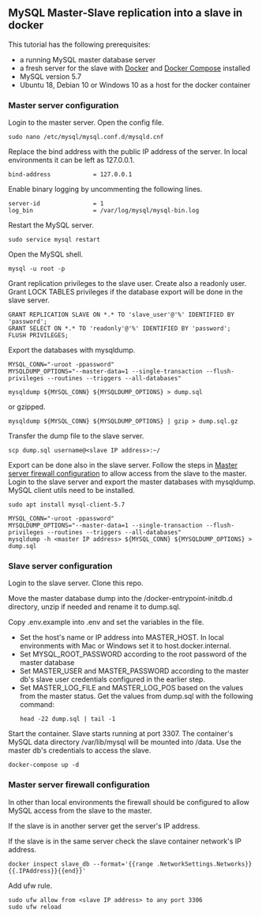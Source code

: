 ## MySQL Master-Slave replication into a slave in docker

This tutorial has the following prerequisites:

- a running MySQL master database server
- a fresh server for the slave with [Docker](https://docs.docker.com/install/) and [Docker Compose](https://docs.docker.com/compose/install/) installed
- MySQL version 5.7
- Ubuntu 18, Debian 10 or Windows 10 as a host for the docker container

### Master server configuration

Login to the master server. Open the config file.

```
sudo nano /etc/mysql/mysql.conf.d/mysqld.cnf
```

Replace the bind address with the public IP address of the server. In local environments it can be left as 127.0.0.1.

```
bind-address            = 127.0.0.1
```

Enable binary logging by uncommenting the following lines.

```
server-id               = 1
log_bin                 = /var/log/mysql/mysql-bin.log 
```

Restart the MySQL server.

```
sudo service mysql restart
```

Open the MySQL shell. 

```
mysql -u root -p
```

Grant replication privileges to the slave user. Create also a readonly user. Grant LOCK TABLES privileges if the database export will be done in the slave server.

```
GRANT REPLICATION SLAVE ON *.* TO 'slave_user'@'%' IDENTIFIED BY 'password';
GRANT SELECT ON *.* TO 'readonly'@'%' IDENTIFIED BY 'password';
FLUSH PRIVILEGES;
```

Export the databases with mysqldump.

```
MYSQL_CONN="-uroot -ppassword"
MYSQLDUMP_OPTIONS="--master-data=1 --single-transaction --flush-privileges --routines --triggers --all-databases"
```

```
mysqldump ${MYSQL_CONN} ${MYSQLDUMP_OPTIONS} > dump.sql 
```

or gzipped.

```
mysqldump ${MYSQL_CONN} ${MYSQLDUMP_OPTIONS} | gzip > dump.sql.gz
```

Transfer the dump file to the slave server.

```
scp dump.sql username@<slave IP address>:~/
```

Export can be done also in the slave server. Follow the steps in [Master server firewall configuration](#master-server-firewall-configuration) to allow access from the slave to the master. Login to the slave server and export the master databases with mysqldump. MySQL client utils need to be installed.

```
sudo apt install mysql-client-5.7
```

```
MYSQL_CONN="-uroot -ppassword"
MYSQLDUMP_OPTIONS="--master-data=1 --single-transaction --flush-privileges --routines --triggers --all-databases"
mysqldump -h <master IP address> ${MYSQL_CONN} ${MYSQLDUMP_OPTIONS} > dump.sql
```

### Slave server configuration

Login to the slave server. Clone this repo.

Move the master database dump into the /docker-entrypoint-initdb.d directory, unzip if needed and rename it to dump.sql.

Copy .env.example into .env and set the variables in the file.

- Set the host's name or IP address into MASTER_HOST. In local environments with Mac or Windows set it to host.docker.internal.
- Set MYSQL_ROOT_PASSWORD according to the root password of the master database
- Set MASTER_USER and MASTER_PASSWORD according to the master db's slave user credentials configured in the earlier step.
- Set MASTER_LOG_FILE and MASTER_LOG_POS based on the values from the master status. Get the values from dump.sql with the following command:
    ```
    head -22 dump.sql | tail -1
    ```

Start the container. Slave starts running at port 3307. The container's MySQL data directory /var/lib/mysql will be mounted into /data. Use the master db's credentials to access the slave.

```
docker-compose up -d
```

### Master server firewall configuration

In other than local environments the firewall should be configured to allow MySQL access from the slave to the master.

If the slave is in another server get the server's IP address.

If the slave is in the same server check the slave container network's IP address. 

```
docker inspect slave_db --format='{{range .NetworkSettings.Networks}}{{.IPAddress}}{{end}}'
```

Add ufw rule.

```
sudo ufw allow from <slave IP address> to any port 3306
sudo ufw reload
```
